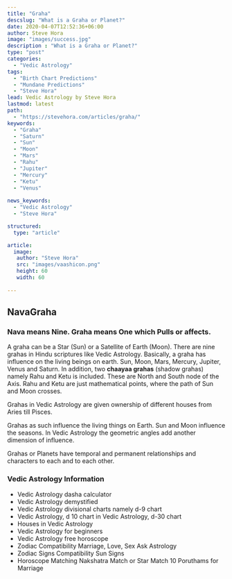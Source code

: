 ```yaml
---
title: "Graha"
descslug: "What is a Graha or Planet?"
date: 2020-04-07T12:52:36+06:00
author: Steve Hora
image: "images/success.jpg"
description : "What is a Graha or Planet?"
type: "post"
categories: 
  - "Vedic Astrology"
tags:
  - "Birth Chart Predictions"
  - "Mundane Predictions"
  - "Steve Hora"
lead: Vedic Astrology by Steve Hora
lastmod: latest 
path:
  - "https://stevehora.com/articles/graha/"
keywords:
  - "Graha"
  - "Saturn"
  - "Sun"
  - "Moon"
  - "Mars"
  - "Rahu"
  - "Jupiter"
  - "Mercury"
  - "Ketu"
  - "Venus"
  
news_keywords:
  - "Vedic Astrology"
  - "Steve Hora"

structured:
  type: "article"

article:
  image:
   author: "Steve Hora"
   src: "images/vaashicon.png"
   height: 60
   width: 60
  
---
```


## NavaGraha

### Nava means Nine. Graha means  **One which Pulls or affects**.

A graha can be a Star (Sun) or a Satellite of Earth (Moon).
There are nine grahas in Hindu scriptures like Vedic Astrology.
Basically, a graha has influence on the living beings on earth.
Sun, Moon, Mars, Mercury, Jupiter, Venus and Saturn. In addition, two  **chaayaa grahas** (shadow grahas) namely Rahu and Ketu is included. These are North and South node of the Axis.
Rahu and Ketu are just mathematical points, where the path of Sun and Moon crosses.

Grahas in Vedic Astrology are given ownership of different houses from Aries till Pisces.

Grahas as such influence the living things on Earth. Sun and Moon influence the seasons. In Vedic Astrology the geometric angles add another dimension of influence.

Grahas or Planets have temporal and permanent relationships and characters to each and to each other.

[//]: # (This syntax works like a comment, and won't appear in any output. Below is html comment which will not be rendered but word counted)

### Vedic Astrology Information

* Vedic Astrology dasha calculator
* Vedic Astrology demystified
* Vedic Astrology divisional charts namely d-9 chart
* Vedic Astrology, d 10 chart in Vedic Astrology, d-30 chart
* Houses in Vedic Astrology
* Vedic Astrology for beginners
* Vedic Astrology free horoscope
* Zodiac Compatibility   Marriage, Love, Sex Ask Astrology
* Zodiac Signs Compatibility   Sun Signs
* Horoscope Matching   Nakshatra Match or Star Match   10 Poruthams for Marriage
